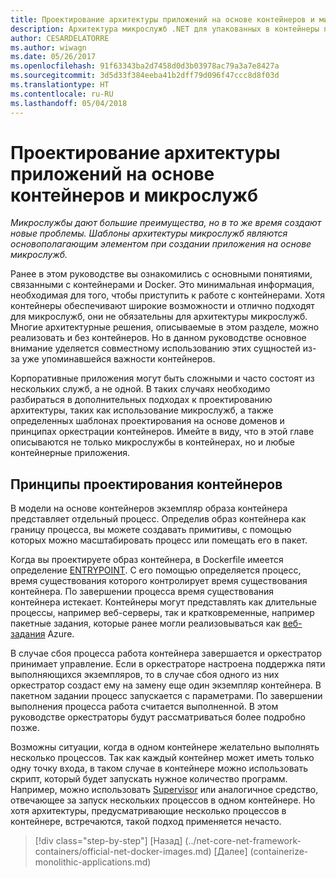 ```yaml
---
title: Проектирование архитектуры приложений на основе контейнеров и микрослужб
description: Архитектура микрослужб .NET для упакованных в контейнеры приложений .NET | Проектирование архитектуры приложений на основе контейнеров и микрослужб
author: CESARDELATORRE
ms.author: wiwagn
ms.date: 05/26/2017
ms.openlocfilehash: 91f63343ba2d7458d0d3b03978ac79a3a7e8427a
ms.sourcegitcommit: 3d5d33f384eeba41b2dff79d096f47ccc8d8f03d
ms.translationtype: HT
ms.contentlocale: ru-RU
ms.lasthandoff: 05/04/2018
---
```

# <a name="architecting-container--and-microservice-based-applications"></a>Проектирование архитектуры приложений на основе контейнеров и микрослужб

*Микрослужбы дают большие преимущества, но в то же время создают новые проблемы. Шаблоны архитектуры микрослужб являются основополагающим элементом при создании приложения на основе микрослужб.*

Ранее в этом руководстве вы ознакомились с основными понятиями, связанными с контейнерами и Docker. Это минимальная информация, необходимая для того, чтобы приступить к работе с контейнерами. Хотя контейнеры обеспечивают широкие возможности и отлично подходят для микрослужб, они не обязательны для архитектуры микрослужб. Многие архитектурные решения, описываемые в этом разделе, можно реализовать и без контейнеров. Но в данном руководстве основное внимание уделяется совместному использованию этих сущностей из-за уже упоминавшейся важности контейнеров.

Корпоративные приложения могут быть сложными и часто состоят из нескольких служб, а не одной. В таких случаях необходимо разбираться в дополнительных подходах к проектированию архитектуры, таких как использование микрослужб, а также определенных шаблонах проектирования на основе доменов и принципах оркестрации контейнеров. Имейте в виду, что в этой главе описываются не только микрослужбы в контейнерах, но и любые контейнерные приложения.

## <a name="container-design-principles"></a>Принципы проектирования контейнеров

В модели на основе контейнеров экземпляр образа контейнера представляет отдельный процесс. Определив образ контейнера как границу процесса, вы можете создавать примитивы, с помощью которых можно масштабировать процесс или помещать его в пакет.

Когда вы проектируете образ контейнера, в Dockerfile имеется определение [ENTRYPOINT](https://docs.docker.com/engine/reference/builder/). С его помощью определяется процесс, время существования которого контролирует время существования контейнера. По завершении процесса время существования контейнера истекает. Контейнеры могут представлять как длительные процессы, например веб-серверы, так и кратковременные, например пакетные задания, которые ранее могли реализовываться как [веб-задания](https://docs.microsoft.com/azure/app-service-web/websites-webjobs-resources) Azure.

В случае сбоя процесса работа контейнера завершается и оркестратор принимает управление. Если в оркестраторе настроена поддержка пяти выполняющихся экземпляров, то в случае сбоя одного из них оркестратор создаст ему на замену еще один экземпляр контейнера. В пакетном задании процесс запускается с параметрами. По завершении выполнения процесса работа считается выполненной. В этом руководстве оркестраторы будут рассматриваться более подробно позже.

Возможны ситуации, когда в одном контейнере желательно выполнять несколько процессов. Так как каждый контейнер может иметь только одну точку входа, в таком случае в контейнере можно использовать скрипт, который будет запускать нужное количество программ. Например, можно использовать [Supervisor](http://supervisord.org/) или аналогичное средство, отвечающее за запуск нескольких процессов в одном контейнере. Но хотя архитектуры, предусматривающие несколько процессов в контейнере, встречаются, такой подход применяется нечасто.


>[!div class="step-by-step"]
[Назад] (../net-core-net-framework-containers/official-net-docker-images.md) [Далее] (containerize-monolithic-applications.md)
